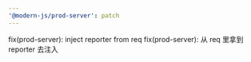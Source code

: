 ```yaml
---
'@modern-js/prod-server': patch
---
```


fix(prod-server): inject reporter from req
fix(prod-server): 从 req 里拿到 reporter 去注入
